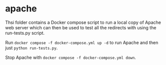 # apache

Thsi folder contains a Docker compose script to run a local copy of Apache web server which can then be used to test all the redirects with using the run-tests.py script.

Run `docker compose -f docker-compose.yml up -d` to run Apache and then just `python run-tests.py`.

Stop Apache with `docker compose -f docker-compose.yml down`.
